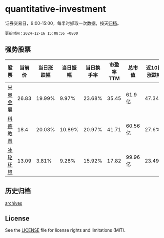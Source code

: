 # quantitative-investment

证券交易日，9:00-15:00，每半时抓取一次数据，按天[归档](archives)。

`更新时间：2024-12-16 15:08:56 +0800`

## 强势股票

|股票|当前价|当日涨跌幅|当日振幅|当日换手率|市盈率TTM|总市值|近10日涨跌幅|
|----|----|----|----|----|----|----|----|
|[米奥会展](https://xueqiu.com/S/SZ300795)|26.83|19.99%|9.97%|23.68%|35.45|61.9亿|47.34%|
|[科德教育](https://xueqiu.com/S/SZ300192)|18.4|20.03%|10.89%|20.97%|41.71|60.56亿|27.6%|
|[冰轮环境](https://xueqiu.com/S/SZ000811)|13.09|3.81%|9.28%|15.92%|17.82|99.96亿|23.49%|

## 历史归档

[archives](archives)

## License

See the [LICENSE](LICENSE) file for license rights and limitations (MIT).
